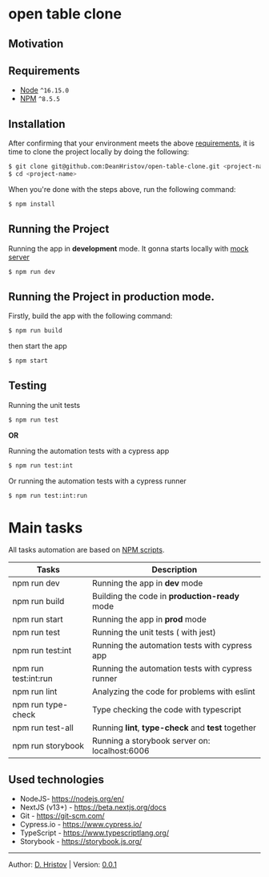 # open table clone

## Motivation

## Requirements

- [Node](https://nodejs.org/en/) `^16.15.0`
- [NPM](https://www.npmjs.com/) `^8.5.5`

## Installation

After confirming that your environment meets the above [requirements](#requirements), it is time to clone the project
locally by doing the following:

```bash
$ git clone git@github.com:DeanHristov/open-table-clone.git <project-name>
$ cd <project-name>
```

When you're done with the steps above, run the following command:

```bash
$ npm install
```

## Running the Project

Running the app in **development** mode. It gonna starts locally with [mock server](https://mswjs.io/)

```bash
$ npm run dev
```

## Running the Project in production mode.

Firstly, build the app with the following command:

```bash
$ npm run build
```

then start the app

```bash
$ npm start
```

## Testing

Running the unit tests

```bash
$ npm run test
```

**OR**

Running the automation tests with a cypress app

```bash
$ npm run test:int
```

Or running the automation tests with a cypress runner

```bash
$ npm run test:int:run
```

# Main tasks

All tasks automation are based on [NPM scripts](https://docs.npmjs.com/misc/scripts).

| Tasks                | Description                                            |
|----------------------|--------------------------------------------------------|
| npm run dev          | Running the app in **dev** mode                        |
| npm run build        | Building the code in **production-ready** mode         |
| npm run start        | Running the app in **prod** mode                       |
| npm run test         | Running the unit tests ( with jest)                    |
| npm run test:int     | Running the automation tests with cypress app          |
| npm run test:int:run | Running the automation tests with cypress runner       |
| npm run lint         | Analyzing the code for problems with eslint            | 
| npm run type-check   | Type checking the code with typescript                 | 
| npm run test-all     | Running **lint**, **type-check** and **test** together |
| npm run storybook    | Running a storybook server on: localhost:6006          | 

## Used technologies

- NodeJS- https://nodejs.org/en/
- NextJS (v13+) - https://beta.nextjs.org/docs
- Git - https://git-scm.com/
- Cypress.io - https://www.cypress.io/
- TypeScript - https://www.typescriptlang.org/
- Storybook - https://storybook.js.org/

---
Author: [D. Hristov](https://dhristov.eu/) | Version: [0.0.1]()  
